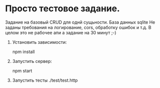 # Просто тестовое задание.

Задание на базовый CRUD для однй сущьности. 
База данных sqlite
Не заданы требования на логирование, cors, обработку ошибок и т.д.
В целом это не рабочее апи а задание на 30 минут ;-)

1) Установить зависимости:

    npm install
2) Запустить сервер:
 
    npm start
3) Запустить тесты ./test/test.http
